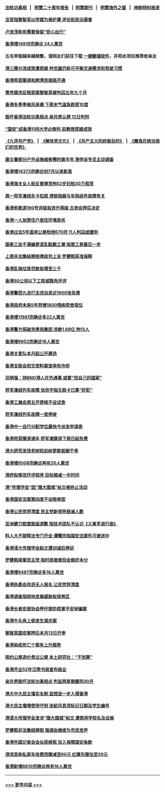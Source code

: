 #### [法轮功真相](https://github.com/gfw-breaker/truth/blob/master/README.md?t=0) &nbsp;&nbsp;|&nbsp;&nbsp; [明慧二十周年报告](https://github.com/gfw-breaker/mh-reports/blob/master/README.md?t=0) &nbsp;&nbsp;|&nbsp;&nbsp;[明慧期刊](https://github.com/gfw-breaker/mh-qikan) &nbsp;&nbsp;|&nbsp;&nbsp; [明慧海外之窗](https://github.com/gfw-breaker/mh-news/blob/master/README.md?t=0) &nbsp;&nbsp;|&nbsp;&nbsp; [神韵特别报道](https://github.com/gfw-breaker/mh-news/blob/master/shenyun.md?t=0)
#### [法官指黎智英以传媒为保护罩 评论批政治逼害](../pages/nsc415/n13883212.md?t=12122201) 
#### [卢宠茂称有需要保留“安心出行”](../pages/nsc415/n13882895.md?t=12122201) 
#### [香港增14918宗确诊 24人离世](../pages/nsc415/n13882894.md?t=12122201) 
#### 五毛举报越来越频繁，请网友们前往下载 [一键翻墙软件](https://github.com/gfw-breaker/ssr-accounts)，并将此项目推荐给亲友
#### [港三隧分流成效遭质疑 林世雄仍称可平衡交通需求和驾驶习惯](../pages/nsc415/n13882889.md?t=12122201) 
#### [香港将蓝隧道和跨湾连接路开通](../pages/nsc415/n13882872.md?t=12122201) 
#### [壹传媒违反租契案黎智英被判囚五年九个月](../pages/nsc415/n13882870.md?t=12122201) 
#### [香港冬季季候风来袭 下周末气温急跌穿10度](../pages/nsc415/n13882866.md?t=12122201) 
#### [毁坏香港法轮功真相点 亲共男认罪 12日判刑](../pages/nsc415/n13881982.md?t=12122201) 
#### [“国安”成香港11间大学必修科 前教授质疑成效](../pages/nsc415/n13881486.md?t=12122201) 
#### [《九评共产党》](https://github.com/begood0513/9ping.md/blob/master/README.md) &nbsp;|&nbsp; [《解体党文化》](../../../../jtdwh.md/blob/master/README.md)  &nbsp;|&nbsp; [《共产主义的终极目的》](../../../../gczydzjmd.md/blob/master/README.md) &nbsp;|&nbsp; [《魔鬼在统治我们的世界》](../../../../mgztzwmdsj.md/blob/master/README.md) 
#### [康文署部分户外设施维修需时逾半年 港申诉专员主动调查](../pages/nsc415/n13881206.md?t=12122201) 
#### [香港增14373宗确诊创7月以来新高](../pages/nsc415/n13881195.md?t=12122201) 
#### [香港海关女人街反冒牌货拘52岁妇检30万假货](../pages/nsc415/n13881193.md?t=12122201) 
#### [周一将军澳线车卡松脱 港铁指疑与车钩组件故障有关](../pages/nsc415/n13881187.md?t=12122201) 
#### [香港弥敦道190号评级拟连升两级 古咨会押后决定](../pages/nsc415/n13881181.md?t=12122201) 
#### [香港一人㓥房住户居住环境恶劣](../pages/nsc415/n13881173.md?t=12122201) 
#### [香港过去5年滥用公屋检控670宗 11人判囚或缓刑](../pages/nsc415/n13880522.md?t=12122201) 
#### [国泰工会不满编更混乱酝酿工潮 指罢工是最后一步](../pages/nsc415/n13880517.md?t=12122201) 
#### [上周非法集结罪脱律政司上诉 罗健熙获准保释](../pages/nsc415/n13880512.md?t=12122201) 
#### [香港乱抛垃圾罚款拟增至三千](../pages/nsc415/n13880498.md?t=12122201) 
#### [香港50公顷以下工程或豁免环评](../pages/nsc415/n13880483.md?t=12122201) 
#### [香港警西九龙打击违泊发近1900张告票](../pages/nsc415/n13880477.md?t=12122201) 
#### [香港政府未来5年将增1800残疾院舍宿位](../pages/nsc415/n13880473.md?t=12122201) 
#### [香港增11981宗确诊多22人离世](../pages/nsc415/n13880439.md?t=12122201) 
#### [香港警方捣破洗黑钱集团 涉款1.68亿 拘13人](../pages/nsc415/n13879777.md?t=12122201) 
#### [香港增9952宗确诊16人离世](../pages/nsc415/n13879775.md?t=12122201) 
#### [香港关爱队本月起公开遴选](../pages/nsc415/n13879772.md?t=12122201) 
#### [香港支联会拒交资料案邹幸彤作供](../pages/nsc415/n13879761.md?t=12122201) 
#### [邓炳强：持BNO港人在外遇事 或要“找自己的国家”](../pages/nsc415/n13879758.md?t=12122201) 
#### [将军澳线列车故障 张欣宇指无脱卡已算“好彩”](../pages/nsc415/n13879753.md?t=12122201) 
#### [香港工展会周五开锣续不设试食](../pages/nsc415/n13879735.md?t=12122201) 
#### [将军澳线列车故障一度停驶](../pages/nsc415/n13879169.md?t=12122201) 
#### [香港中一自行分配学位最快今派发申请表](../pages/nsc415/n13879167.md?t=12122201) 
#### [香港将蓝隧道通车 将军澳隧道下周日起免费](../pages/nsc415/n13879155.md?t=12122201) 
#### [港大研究发现老树较幼树更能抵御干旱](../pages/nsc415/n13879147.md?t=12122201) 
#### [香港增9508宗确诊再有20人离世](../pages/nsc415/n13879140.md?t=12122201) 
#### [港府拟修改环评程序 目标缩减一半时间](../pages/nsc415/n13879135.md?t=12122201) 
#### [港“传理学会”因“理大围城”帖文被终止活动](../pages/nsc415/n13878891.md?t=12122201) 
#### [香港国安法案第四度不设陪审团](../pages/nsc415/n13878881.md?t=12122201) 
#### [香港公民党将清盘 民主党新领导层减人数](../pages/nsc415/n13878868.md?t=12122201) 
#### [亚洲健力联盟致函道歉 指技术团队不认识《义勇军进行曲》](../pages/nsc415/n13878636.md?t=12122201) 
#### [料人大不就释法专门开会 谭耀宗指国安法案件可被送中](../pages/nsc415/n13878634.md?t=12122201) 
#### [香港浸大传理学会贴文遭训诫后停运](../pages/nsc415/n13878631.md?t=12122201) 
#### [罗健熙续掌民主党 指时局艰难但会做好本分](../pages/nsc415/n13878625.md?t=12122201) 
#### [香港增9487宗确诊多16人离世](../pages/nsc415/n13878611.md?t=12122201) 
#### [香港执委会改选无人报名 公民党将清盘](../pages/nsc415/n13878598.md?t=12122201) 
#### [香港调查指棕地发展威胁拟保育区](../pages/nsc415/n13878581.md?t=12122201) 
#### [香港长者安居协会呼吁提防假冒平安钟骗案](../pages/nsc415/n13877076.md?t=12122201) 
#### [香港牛头角上邨发生谋杀案](../pages/nsc415/n13877069.md?t=12122201) 
#### [黎智英国安案押后本月13日开审](../pages/nsc415/n13877059.md?t=12122201) 
#### [香港染疫死亡个案有上升趋势](../pages/nsc415/n13877056.md?t=12122201) 
#### [简约公屋造价贵过公屋 本土研究社：“不划算”](../pages/nsc415/n13877050.md?t=12122201) 
#### [香港开业52年汉荣书局宣布结业](../pages/nsc415/n13877048.md?t=12122201) 
#### [亲共男毁坏法轮功真相点 判监两星期缓刑30月](../pages/nsc415/n13877030.md?t=12122201) 
#### [港大中大民主墙实名制 监控进一步入侵香港](../pages/nsc415/n13876428.md?t=12122201) 
#### [港大民主墙增使用守则 张贴讯息须标记日期及学生编号](../pages/nsc415/n13876414.md?t=12122201) 
#### [港浸大传理学会发涉“理大围城”帖文 遭禁用学校名及设施](../pages/nsc415/n13876405.md?t=12122201) 
#### [罗健熙非法集结罪脱 强调会继续为市民发声](../pages/nsc415/n13876396.md?t=12122201) 
#### [香港外国记者会会址获续租 加入保障国安条款](../pages/nsc415/n13876392.md?t=12122201) 
#### [港消息称私家车收费西隧减至60元 红隧东隧加至30元](../pages/nsc415/n13876387.md?t=12122201) 
#### [香港新增8810宗确诊再有16人离世](../pages/nsc415/n13876372.md?t=12122201) 

----
#### [ >>> 更早内容 <<< ](../indexes/nsc415-earlier.md)

